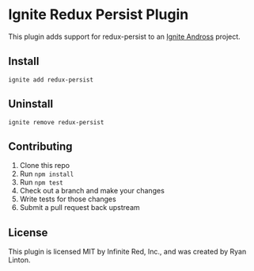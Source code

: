 # Ignite Redux Persist Plugin

This plugin adds support for redux-persist to an [Ignite Andross](https://github.com/infinitered/ignite-andross) project.

## Install

```
ignite add redux-persist
```

## Uninstall

```
ignite remove redux-persist
```

## Contributing

1. Clone this repo
2. Run `npm install`
3. Run `npm test`
4. Check out a branch and make your changes
5. Write tests for those changes
6. Submit a pull request back upstream

## License

This plugin is licensed MIT by Infinite Red, Inc., and was created by Ryan Linton.
